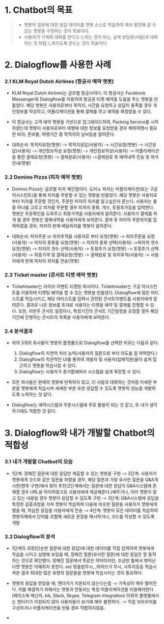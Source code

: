 # 1. Chatbot의 목표
> * 챗봇의 질문에 대한 응답 데이터를 챗봇 스스로 학습하여 계속 발전해 갈 수 있는 챗봇을 구현하는 것이 목표이다.
> * 사용자가 기계와 대화를 한다고 느끼는 것이 아닌, 실제 상담원(사람)과 대화하는 것 처럼 느껴지도록 만드는 것이 목표이다.

# 2. Dialogflow를 사용한 사례
### 2.1 KLM Royal Dutch Airlines (항공사 예약 챗봇)
 * KLM Royal Dutch Airlines는 글로벌 항공사이다. 이 항공사는 Facebook Messenger와 Dialogflow를 이용하여 항공권 티켓 예약을 도움을 주는 챗봇을 만들었다. 해당 챗봇은 사용자로부터 목적지, 시간을 요청하고 응답이 충족될 경우 개인정보를 작성하고, 어플리케이션을 통해 결제를 하고 예약을 확정받을 수 있다.
 
 * 이 항공사는 고객 예약 챗봇을 기반으로 업그레이드하여, Packing Service를 시작하였는데 챗봇이 사용자로부터 여행에 대한 정보를 요청받을 경우 해외여행시 필요한 비자, 준비물, 여행기간 중 목적지의 날씨등을 알려준다.
 
 * 대화순서: 목적지요청(챗봇) -> 목적지응답(사용자) -> 시간요청(챗봇) -> 시간응답(사용자) -> 개인정보작성 요청(챗봇) -> 개인정보작성(사용자) -> 어플리케이션을 통한 결제요청(챗봇) -> 결제완료(사용자) ->결제완료 후 예약내역 전송 및 좌석안내(챗봇)
 
### 2.2 Domino Pizza (피자 예약 챗봇)
 * Domino Pizza는 글로벌 피자 체인점이다. 도미노 피자는 어플리케이션(또는 구글 어시스턴트)을 통해 피자를 주문할 수 있는 챗봇을 만들었다. 해당 챗봇은 사용자로 부터 피자를 주문할 것인지, 주문한 피자의 위치를 알고싶은지 묻는다. 사용자는 둘 중 하나를 고르고 피자를 주문할 경우 피자의 종류, 개수, 토핑추가등을 입력한다. 챗봇은 주문확인을 도와주고 최종가격을 사용자에게 알려준다. 사용자가 결제를 하게 될 경우 챗봇은 결제내역을 사용자에게 보여준다. 결제 후 피자의 주문위치를 입력하였을 경우, 피자의 현재 배달위치를 챗봇이 알려준다.
 
 * 대화순서: 피자주문 or 위치추적을 사용자로 부터 요청(챗봇) -> 피자주문을 요청(사용자) -> 피자의 종류를 요청(챗봇) -> 피자의 종류 선택(사용자) ->피자의 갯수 요청(챗봇) -> 피자의 갯수 선택(사용자) -> 토핑추가 요청(챗봇) -> 토핑추가 선택(사용자) -> 최종가격 및 결제요청(챗봇) -> 결제완료 및 위치추적(사용자) -> 사용자에게 현재 피자의 위치를 전송(챗봇)
 
### 2.3 Ticket master (콘서트 티켓 예약 챗봇)
 * Ticketmaster는 라이브 이벤트 티켓팅 회사이다. Ticketmaster는 구글 어시스턴트를 이용하여 티켓팅 예약을 할 수 있는 챗봇을 만들었다. Dialogflow에 많은 아티스트를 학습시키고, 해당 아티스트를 입력시 관련된 콘서트이벤트를 사용자에게 알려준다. 결과로 나온 정보를 토대로 사용자는 티켓을 예약 및 결제를 진행할 수 있다. 또한, 이번주 콘서트 일정이나, 특정기간의 콘서트 기간일정을 요청할 경우 해당 기간에 진행하는 콘서트의 목록을 사용자에게 보여준다. 

### 2.4 분석결과
 * 위의 3개의 회사들이 챗봇의 플랫폼으로 Dialogflow를 선택한 이유는 다음과 같다.
    1. Dialogflow의 자연어 처리 능력(사용자의 질문으로 부터 의도를 잘 파악한다.)
    2. Dialogflow의 직관적인 UI를 통하여 개발자 및 사용자(업체직원)들이 쉽게 접근하고 챗봇을 학습시킬 수 있다.
    3. Dialogflow는 사용자가 증가합에따라 시스템을 쉽게 확장할 수 있다.
 
 * 모든 회사들은 현재의 챗봇에 만족하지 않고, 더 사람과 대화하는 것처럼 미세한 부분을 챗봇에게 학습시켜 세세한 부분 또한 응답할 수 있도록 챗봇의 성능을 개발하도록 노력하는 것 같다.
 
 * Dialogflow는 예약시스템과 주문시스템에 주로 활용이 되는 것 같고, 또 내가 생각하기에도 적합한 것 같다.
 
 # 3. Dialogflow와 내가 개발할 Chatbot의 적합성
 ### 3.1 내가 개발할 Chatbot의 모습
  * 1단계: 정해진 질문에 대한 응답만 제출할 수 있는 챗봇을 구현 -> 2단계: 사용자가 챗봇에게 코드와 같은 질문을 하였을 경우, 해당 질문과 가장 유사한 질문을 Q&A게시판(향후 구현)에서 찾아 추천(2단계에서는 질문에 대한 응답이 Q&A시스템에 존재할 경우 URL을 하이퍼링크로 사용자에게 제공해준다.)해주거나, 이미 챗봇이 알고 있는 내용일 경우 챗봇이 응답할 수 있도록 구현 -> 3단계: Q&A시스템에 응답을 특정한 검증과정을 거쳐 챗봇이 학습하여 다음에 비슷한 질문을 사용자가 챗봇에게 했을 때, 학습한 응답을 사용자에게 전송 -> 4단계: 챗봇이 모든 데이터를 학습하여 챗봇자체에서 단어를 조합해 새로운 문장을 제시하거나, 코드를 작성할 수 있도록 개발
  
### 3.2 Dialogflow의 분석
 * 1단계의 과정(단순한 질문에 대한 응답)에 대한 데이터를 직접 입력하여 챗봇에게 학습을 시키고 실행해 보았을 때, 정해진 질문(유사한 질문)에 대한 응답은 잘 동작하는 것으로 확인했다. 정해진 질문에서 똑같은 의미이지만, 조금만 틀에서 벗어난다면 챗봇은 이해하지 못한다. ex) 맞춤법무시, ,띄어쓰기 무시, 사투리등등 학습시켜본 결과 최대한 많은 유형의 질문들을 챗봇에 학습시키는 것이 중요하다.
 
 * 챗봇의 응답을 받았을 때, 엔터키가 지원되지 않는다는점 -> 가독성이 매우 떨어진다. 이를 해결하기 위해서는 챗봇과 연동되는 특정 어플리케이션을 이용해야한다.(페이스북 메신저, kik, Slack, Skype, Telegram integration) 이외의 플랫폼에서는 엔터키가 지원되지 않아 사용자들이 보기에 매우 불편하다. -> 직접 브라우저를 구성하거나 어플리케이션을 만들 경우 적합하지않음.
 
 *
